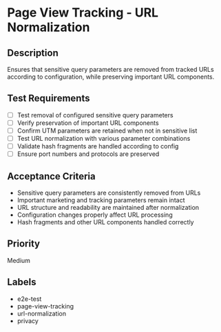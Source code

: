 # Page View Tracking - URL Normalization

## Description
Ensures that sensitive query parameters are removed from tracked URLs according to configuration, while preserving important URL components.

## Test Requirements
- [ ] Test removal of configured sensitive query parameters
- [ ] Verify preservation of important URL components
- [ ] Confirm UTM parameters are retained when not in sensitive list
- [ ] Test URL normalization with various parameter combinations
- [ ] Validate hash fragments are handled according to config
- [ ] Ensure port numbers and protocols are preserved

## Acceptance Criteria
- Sensitive query parameters are consistently removed from URLs
- Important marketing and tracking parameters remain intact
- URL structure and readability are maintained after normalization
- Configuration changes properly affect URL processing
- Hash fragments and other URL components handled correctly

## Priority
Medium

## Labels
- e2e-test
- page-view-tracking
- url-normalization
- privacy